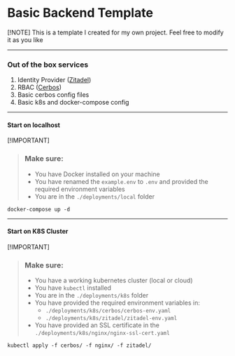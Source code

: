 # Basic Backend Template

[!NOTE]
This is a template I created for my own project. Feel free to modify it as you like

---
### Out of the box services
1. Identity Provider ([Zitadel]("https://zitadel.com"))
2. RBAC ([Cerbos](https://www.cerbos.dev))
3. Basic cerbos config files
4. Basic k8s and docker-compose config
---

#### Start on localhost
[!IMPORTANT]
> ### Make sure:
> - You have Docker installed on your machine
> - You have renamed the `example.env` to `.env` and provided the required environment variables
> - You are in the `./deployments/local` folder

```shell
docker-compose up -d
```
---

#### Start on K8S Cluster
[!IMPORTANT]
> ### Make sure: 
> - You have a working kubernetes cluster (local or cloud)
> - You have `kubectl` installed
> - You are in the `./deployments/k8s` folder
> - You have provided the required environment variables in:
>   - `./deployments/k8s/cerbos/cerbos-env.yaml`
>   - `./deployments/k8s/zitadel/zitadel-env.yaml`
> - You have provided an SSL certificate in the `./deployments/k8s/nginx/nginx-ssl-cert.yaml`

```shell
kubectl apply -f cerbos/ -f nginx/ -f zitadel/
```
